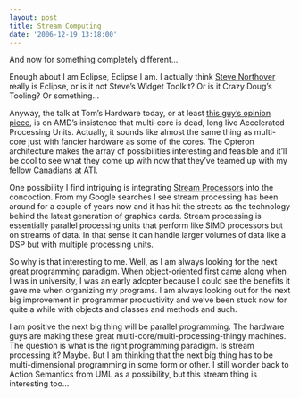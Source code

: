 ```yaml
---
layout: post
title: Stream Computing
date: '2006-12-19 13:18:00'
---
```



And now for something completely different…

Enough about I am Eclipse, Eclipse I am. I actually think [Steve Northover](http://inside-swt.blogspot.com/2006/12/i-am-eclipse.html) really is Eclipse, or is it not Steve’s Widget Toolkit? Or is it Crazy Doug’s Tooling? Or something…

Anyway, the talk at Tom’s Hardware today, or at least [this guy’s opinion piece](http://www.tgdaily.com/2006/12/18/opinion_can_amd_reinvent_the_mp/), is on AMD’s insistence that multi-core is dead, long live Accelerated Processing Units. Actually, it sounds like almost the same thing as multi-core just with fancier hardware as some of the cores. The Opteron architecture makes the array of possibilities interesting and feasible and it’ll be cool to see what they come up with now that they’ve teamed up with my fellow Canadians at ATI.

One possibility I find intriguing is integrating [Stream Processors](http://en.wikipedia.org/wiki/Stream_processing) into the concoction. From my Google searches I see stream processing has been around for a couple of years now and it has hit the streets as the technology behind the latest generation of graphics cards. Stream processing is essentially parallel processing units that perform like SIMD processors but on streams of data. In that sense it can handle larger volumes of data like a DSP but with multiple processing units.

So why is that interesting to me. Well, as I am always looking for the next great programming paradigm. When object-oriented first came along when I was in university, I was an early adopter because I could see the benefits it gave me when organizing my programs. I am always looking out for the next big improvement in programmer productivity and we’ve been stuck now for quite a while with objects and classes and methods and such.

I am positive the next big thing will be parallel programming. The hardware guys are making these great multi-core/multi-processing-thingy machines. The question is what is the right programming paradigm. Is stream processing it? Maybe. But I am thinking that the next big thing has to be multi-dimensional programming in some form or other. I still wonder back to Action Semantics from UML as a possibility, but this stream thing is interesting too…


